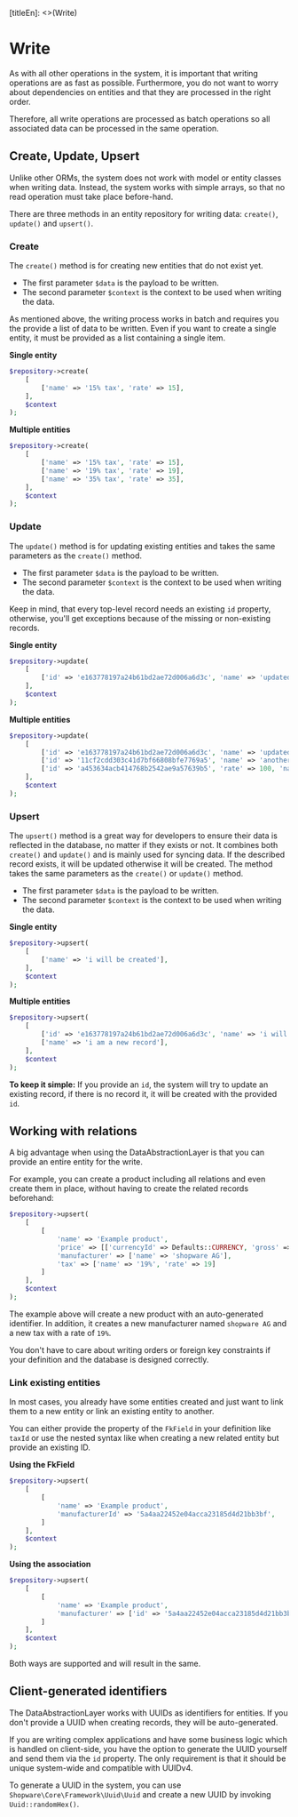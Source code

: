 [titleEn]: <>(Write)

# Write

As with all other operations in the system, it is important that writing operations
are as fast as possible. Furthermore, you do not want to worry about dependencies on
entities and that they are processed in the right order.

Therefore, all write operations are processed as batch operations so all associated data
can be processed in the same operation.

## Create, Update, Upsert

Unlike other ORMs, the system does not work with model or entity classes when writing data.
Instead, the system works with simple arrays, so that no read operation
must take place before-hand.

There are three methods in an entity repository for writing data: `create()`, `update()`
and `upsert()`.

### Create

The `create()` method is for creating new entities that do not exist yet.

- The first parameter `$data` is the payload to be written.
- The second parameter `$context` is the context to be used when writing the data.

As mentioned above, the writing process works in batch and requires you the provide a list of
data to be written. Even if you want to create a single entity, it must be provided as a list containing
a single item.

**Single entity**

```php
$repository->create(
    [
        ['name' => '15% tax', 'rate' => 15],
    ],
    $context
);
```

**Multiple entities**

```php
$repository->create(
    [
        ['name' => '15% tax', 'rate' => 15],
        ['name' => '19% tax', 'rate' => 19],
        ['name' => '35% tax', 'rate' => 35],
    ],
    $context
);
```

### Update

The `update()` method is for updating existing entities and takes the same parameters as
the `create()` method.

- The first parameter `$data` is the payload to be written.
- The second parameter `$context` is the context to be used when writing the data.

Keep in mind, that every top-level record needs an existing `id` property, otherwise, you'll get
exceptions because of the missing or non-existing records.

**Single entity**

```php
$repository->update(
    [
        ['id' => 'e163778197a24b61bd2ae72d006a6d3c', 'name' => 'updated name'],
    ],
    $context
);
```

**Multiple entities**

```php
$repository->update(
    [
        ['id' => 'e163778197a24b61bd2ae72d006a6d3c', 'name' => 'updated name'],
        ['id' => '11cf2cdd303c41d7bf66808bfe7769a5', 'name' => 'another name'],
        ['id' => 'a453634acb414768b2542ae9a57639b5', 'rate' => 100, 'name' => 'very expensive'],
    ],
    $context
);
```

### Upsert

The `upsert()` method is a great way for developers to ensure their data is reflected in the database,
no matter if they exists or not. It combines both `create()` and `update()` and is mainly used
for syncing data. If the described record exists, it will be updated otherwise it will be created.
The method takes the same parameters as the `create()` or `update()` method.

- The first parameter `$data` is the payload to be written.
- The second parameter `$context` is the context to be used when writing the data.

**Single entity**

```php
$repository->upsert(
    [
        ['name' => 'i will be created'],
    ],
    $context
);
```

**Multiple entities**

```php
$repository->upsert(
    [
        ['id' => 'e163778197a24b61bd2ae72d006a6d3c', 'name' => 'i will have an updated name'],
        ['name' => 'i am a new record'],
    ],
    $context
);
```

**To keep it simple:** If you provide an `id`, the system will try to update an existing record, if there is no
 record it, it will be created with the provided `id`.

## Working with relations

A big advantage when using the DataAbstractionLayer is that you can provide an entire entity for the write.

For example, you can create a product including all relations and even create them in place,
without having to create the related records beforehand:

```php
$repository->upsert(
    [
        [
            'name' => 'Example product',
            'price' => [['currencyId' => Defaults::CURRENCY, 'gross' => 15, 'net' => 10, 'linked' => false]],
            'manufacturer' => ['name' => 'shopware AG'],
            'tax' => ['name' => '19%', 'rate' => 19]
        ]
    ],
    $context
);
```

The example above will create a new product with an auto-generated identifier. In addition, it
creates a new manufacturer named `shopware AG` and a new tax with a rate of `19%`.

You don't have to care about writing orders or foreign key constraints if your definition and
the database is designed correctly.

### Link existing entities

In most cases, you already have some entities created and just want to link them to a new entity or
link an existing entity to another.

You can either provide the property of the `FkField` in your definition like `taxId` or use the
nested syntax like when creating a new related entity but provide an existing ID.

**Using the FkField**

```php
$repository->upsert(
    [
        [
            'name' => 'Example product',
            'manufacturerId' => '5a4aa22452e04acca23185d4d21bb3bf',
        ]
    ],
    $context
);
```

**Using the association**

```php
$repository->upsert(
    [
        [
            'name' => 'Example product',
            'manufacturer' => ['id' => '5a4aa22452e04acca23185d4d21bb3bf'],
        ]
    ],
    $context
);
```

Both ways are supported and will result in the same.

## Client-generated identifiers

The DataAbstractionLayer works with UUIDs as identifiers for entities. If you don't provide a UUID when creating
records, they will be auto-generated.

If you are writing complex applications and have some business logic which is handled on
client-side, you have the option to generate the UUID yourself and send them via the `id` property.
The only requirement is that it should be unique system-wide and compatible with UUIDv4.

To generate a UUID in the system, you can use `Shopware\Core\Framework\Uuid\Uuid` and create
a new UUID by invoking `Uuid::randomHex()`.
